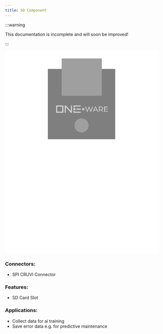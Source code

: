 ```yaml
---
title: SD Component
---
```


:::warning

This documentation is incomplete and will soon be improved!

:::

![SD Component](img/Component_SD.png)

### Connectors:
-	SPI CRUVI Connector

### Features: 
-	SD Card Slot

### Applications: 
-	Collect data for ai training
-	Save error data e.g. for predictive maintenance


